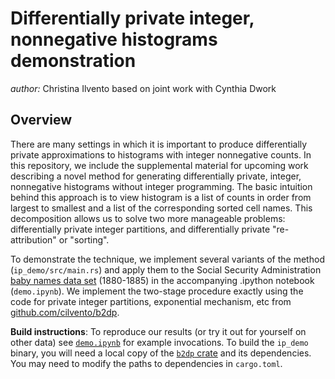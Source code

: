 # Differentially private integer, nonnegative histograms demonstration
*author:* Christina Ilvento based on joint work with Cynthia Dwork

## Overview
There are many settings in which it is important to produce differentially private approximations to histograms with integer nonnegative counts. 
In this repository, we include the supplemental material for upcoming work describing a novel method for generating differentially private, integer, nonnegative histograms without integer programming. 
The basic intuition behind this approach is to view histogram is a list of counts in order from largest to smallest and a list of the corresponding sorted cell names. 
This decomposition allows us to solve two more manageable problems: differentially private integer partitions, and differentially private "re-attribution" or "sorting". 


To demonstrate the technique, we implement several variants of the method (`ip_demo/src/main.rs`) and apply them to the Social Security Administration [baby names data set](https://www.ssa.gov/OACT/babynames/limits.html) (1880-1885) in the accompanying .ipython notebook (`demo.ipynb`).
We implement the two-stage procedure exactly using the code for private integer partitions, exponential mechanism, etc from [github.com/cilvento/b2dp](https://github.com/cilvento/b2dp).

**Build instructions**:
To reproduce our results (or try it out for yourself on other data) see [`demo.ipynb`](./demo.ipynb) for example invocations. To build the `ip_demo` binary, you will need a local copy of the [`b2dp` crate](https://github.com/cilvento/b2dp) and its dependencies. You may need to modify the paths to dependencies in `cargo.toml`. 
